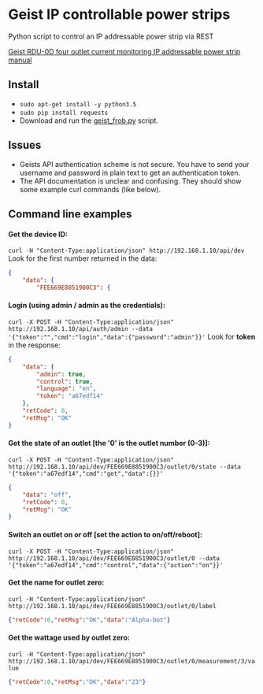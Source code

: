# Geist IP controllable power strips
Python script to control an IP addressable power strip via REST

[Geist RDU-0D four outlet current monitoring IP addressable power strip manual](http://www.geistglobal.com/sites/all/files/site/User_Manuals/Power/gm1174_-_r-series_v4_pdu_rev3.0.pdf)

## Install
- `sudo apt-get install -y python3.5`
- `sudo pip install requests`
- Download and run the [geist_frob.py](geist_frob.py) script.


## Issues 
- Geists API authentication scheme is not secure.  You have to send your username and password in plain text to get an authentication token.
- The API documentation is unclear and confusing.  They should show some example curl commands (like below).

## Command line examples
#### Get the device ID: 
`curl -H "Content-Type:application/json" http://192.168.1.10/api/dev`
Look for the first number returned in the data:
```json
{
    "data": {
        "FEE669E8851900C3": {
```
  
#### Login (using admin / admin as the credentials): 
`curl -X POST -H "Content-Type:application/json" http://192.168.1.10/api/auth/admin --data '{"token":"","cmd":"login","data":{"password":"admin"}}'`
Look for **token** in the response: 
```json
{
    "data": {
        "admin": true,
        "control": true,
        "language": "en",
        "token": "a67edf14"
    },
    "retCode": 0,
    "retMsg": "OK"
}
```

#### Get the state of an outlet [the '0' is the outlet number (0-3)]:
`curl -X POST -H "Content-Type:application/json" http://192.168.1.10/api/dev/FEE669E8851900C3/outlet/0/state --data '{"token":"a67edf14","cmd":"get","data":{}}'`
```json
{
    "data": "off",
    "retCode": 0,
    "retMsg": "OK"
} 
```

#### Switch an outlet on or off [set the **action** to on/off/reboot]:
`curl -X POST -H "Content-Type:application/json" http://192.168.1.10/api/dev/FEE669E8851900C3/outlet/0 --data '{"token":"a67edf14","cmd":"control","data":{"action":"on"}}'`

#### Get the name for outlet zero:
`curl -H "Content-Type:application/json" http://192.168.1.10/api/dev/FEE669E8851900C3/outlet/0/label`
```json
{"retCode":0,"retMsg":"OK","data":"Alpha-bot"}
```

#### Get the wattage used by outlet zero:
`curl -H "Content-Type:application/json" http://192.168.1.10/api/dev/FEE669E8851900C3/outlet/0/measurement/3/value`
```json
{"retCode":0,"retMsg":"OK","data":"23"}
```
